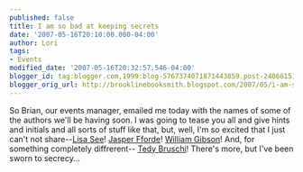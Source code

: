 ```yaml
---
published: false
title: I am so bad at keeping secrets
date: '2007-05-16T20:10:00.000-04:00'
author: Lori
tags:
- Events
modified_date: '2007-05-16T20:32:57.546-04:00'
blogger_id: tag:blogger.com,1999:blog-5767374071871443859.post-2406615195016368429
blogger_orig_url: http://brooklinebooksmith.blogspot.com/2007/05/i-am-so-bad-at-keeping-secrets.html
---
```


So Brian, our events manager, emailed me today with the names of some of the authors we'll be having soon. I was going to tease you all and give hints and initials and all sorts of stuff like that, but, well, I'm so excited that I just can't not share--<a href="http://www.lisasee.com/">Lisa See</a>! <a href="http://www.jasperfforde.com/">Jasper Fforde</a>! <a href="http://www.williamgibsonbooks.com/">William Gibson</a>! And, for something completely diffrerent-- <a href="http://www.wiley.com/WileyCDA/WileyTitle/productCd-047010869X.html">Tedy Bruschi</a>! There's more, but I've been sworn to secrecy...